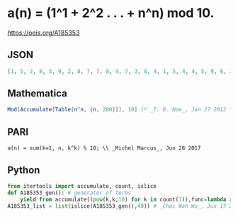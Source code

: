 # a\(n\) \= \(1^1 \+ 2^2 \. \. \. \+ n^n\) mod 10\.
https://oeis.org/A185353
## JSON
```JSON
[1, 5, 2, 8, 3, 9, 2, 8, 7, 7, 8, 4, 7, 3, 8, 4, 1, 5, 4, 4, 5, 9, 6, 2, 7, 3, 6, 2, 1, 1, 2, 8, 1, 7, 2, 8, 5, 9, 8, 8, 9, 3, 0, 6, 1, 7, 0, 6, 5, 5, 6, 2, 5, 1, 6, 2, 9, 3, 2, 2, 3, 7, 4, 0, 5, 1, 4, 0, 9, 9, 0, 6, 9, 5, 0, 6, 3, 7, 6, 6, 7, 1, 8, 4, 9, 5, 8, 4, 3, 3, 4, 0, 3, 9, 4, 0, 7, 1, 0, 0]
```
## Mathematica
```Mathematica
Mod[Accumulate[Table[n^n, {n, 200}]], 10] (* _T. D. Noe_, Jan 27 2012 *)
```
## PARI
```PARI
a(n) = sum(k=1, n, k^k) % 10; \\ _Michel Marcus_, Jun 28 2017
```
## Python
```Python
from itertools import accumulate, count, islice
def A185353_gen(): # generator of terms
    yield from accumulate((pow(k,k,10) for k in count(1)),func=lambda x,y:(x+y)%10)
A185353_list = list(islice(A185353_gen(),40)) # _Chai Wah Wu_, Jun 17 2022
```

